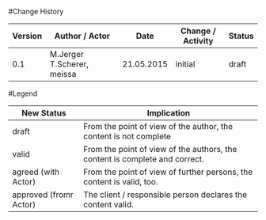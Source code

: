 #Change History
	
|Version	|Author / Actor					|Date		|Change / Activity	|Status	|
| --------  | --------------------------- 	| --------  | ----------------- | ----- |
|0.1		|M.Jerger T.Scherer, meissa		|21.05.2015 |initial			|draft	|


#Legend

|New Status				|Implication					|
| --------------------	| ----------------------------- |
|draft					|From the point of view of the author, the content is not complete|
|valid					|From the point of view of the authors, the content is complete and correct.|
|agreed (with Actor)	|From the point of view of further persons, the content is valid, too.|
|approved (fromr Actor)	|The client / responsible person declares the content valid.|

